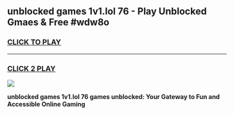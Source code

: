 
## unblocked games 1v1.lol 76 - Play Unblocked Gmaes & Free #wdw8o
<h3>
<a href="https://premium.freeplayer.one?title=unblocked_games_1v1.lol_76&ref=01M">CLICK TO PLAY</a></h3>
<hr>

<h3>
<a href="https://premium.freeplayer.one?title=unblocked_games_1v1.lol_76&ref=01M">CLICK 2 PLAY</a>
  
</h3>

<a href="https://premium.freeplayer.one?title=unblocked_games_1v1.lol_76&ref=01M"><img src="https://clearcache.store/games.png"></a>


**unblocked games 1v1.lol 76 games unblocked: Your Gateway to Fun and Accessible Online Gaming**
